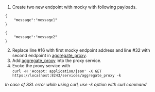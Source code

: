1. Create two new endpoint with mocky with following payloads.
```
{
    "message":"message1"
}
```

```
{
    "message":"message2"
}
```
2. Replace line #16 with first mocky endpoint address and line #32 with second endpoint in [aggregate_proxy](aggregate_proxy.xml).
3. Add [aggregate_proxy](aggregate_proxy.xml) into the proxy service.
4. Evoke the proxy service with
<br>`curl -H 'Accept: application/json' -X GET https://localhost:8243/services/aggregate_proxy -k`

<i>In case of SSL error while using curl, use -k option with curl command</i>